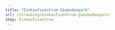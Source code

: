 ```yaml
---
title: "Einkaufszentrum Gäubodenpark"
url: /straubing/einkaufszentrum-gaeubodenpark/
shop: Einkaufszentrum
---
```

